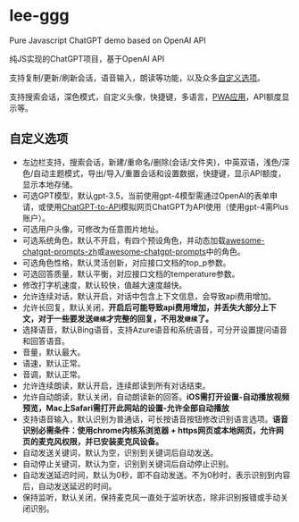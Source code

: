 # lee-ggg
Pure Javascript ChatGPT demo based on OpenAI API 

纯JS实现的ChatGPT项目，基于OpenAI API

支持复制/更新/刷新会话，语音输入，朗读等功能，以及众多[自定义选项](#自定义选项)。

支持搜索会话，深色模式，自定义头像，快捷键，多语言，[PWA应用](#pwa应用)，API额度显示等。

## 自定义选项

- 左边栏支持，搜索会话，新建/重命名/删除(会话/文件夹)，中英双语，浅色/深色/自动主题模式，导出/导入/重置会话和设置数据，快捷键，显示API额度，显示本地存储。
- 可选GPT模型，默认gpt-3.5，当前使用gpt-4模型需通过OpenAI的表单申请，或使用[ChatGPT-to-API](https://github.com/xqdoo00o/ChatGPT-to-API)模拟网页ChatGPT为API使用（使用gpt-4需Plus账户）。
- 可选用户头像，可修改为任意图片地址。
- 可选系统角色，默认不开启，有四个预设角色，并动态加载[awesome-chatgpt-prompts-zh](https://github.com/PlexPt/awesome-chatgpt-prompts-zh)或[awesome-chatgpt-prompts](https://github.com/f/awesome-chatgpt-prompts)中的角色。
- 可选角色性格，默认灵活创新，对应接口文档的top_p参数。
- 可选回答质量，默认平衡，对应接口文档的temperature参数。
- 修改打字机速度，默认较快，值越大速度越快。
- 允许连续对话，默认开启，对话中包含上下文信息，会导致api费用增加。
- 允许长回复，默认关闭，**开启后可能导致api费用增加，并丢失大部分上下文，对于一些要发送`继续`才完整的回复，不用发`继续`了。**
- 选择语音，默认Bing语音，支持Azure语音和系统语音，可分开设置提问语音和回答语音。
- 音量，默认最大。
- 语速，默认正常。
- 音调，默认正常。
- 允许连续朗读，默认开启，连续郎读到所有对话结束。
- 允许自动朗读，默认关闭，自动朗读新的回答。**iOS需打开设置-自动播放视频预览，Mac上Safari需打开此网站的设置-允许全部自动播放**
- 支持语音输入，默认识别为普通话，可长按语音按钮修改识别语言选项。**语音识别必需条件：使用chrome内核系浏览器 + https网页或本地网页，允许网页的麦克风权限，并已安装麦克风设备。** 
- 自动发送关键词，默认为空，识别到关键词后自动发送。
- 自动停止关键词，默认为空，识别到关键词后自动停止识别。
- 自动发送延迟时间，默认为0秒，即不自动发送。不为0秒时，表示识别到内容后，自动发送延迟的时间。
- 保持监听，默认关闭，保持麦克风一直处于监听状态，除非识别报错或手动关闭识别。
